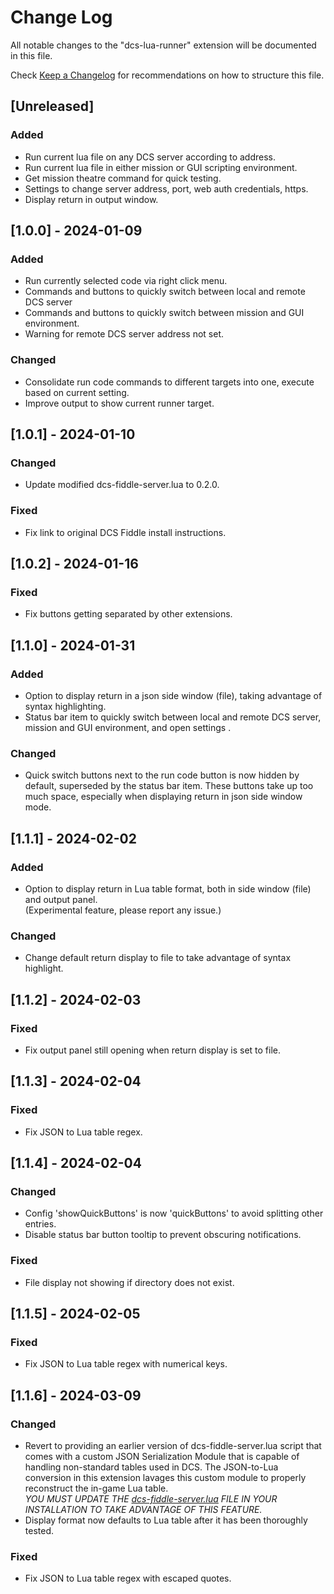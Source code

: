 # Change Log

All notable changes to the "dcs-lua-runner" extension will be documented in this file.

Check [Keep a Changelog](http://keepachangelog.com/) for recommendations on how to structure this file.

## [Unreleased]

### Added

- Run current lua file on any DCS server according to address.
- Run current lua file in either mission or GUI scripting environment.
- Get mission theatre command for quick testing.
- Settings to change server address, port, web auth credentials, https.
- Display return in output window.

## [1.0.0] - 2024-01-09

### Added
- Run currently selected code via right click menu.
- Commands and buttons to quickly switch between local and remote DCS server
- Commands and buttons to quickly switch between mission and GUI environment.
- Warning for remote DCS server address not set.

### Changed
- Consolidate run code commands to different targets into one, execute based on current setting. 
- Improve output to show current runner target.

## [1.0.1] - 2024-01-10

### Changed
- Update modified dcs-fiddle-server.lua to 0.2.0.

### Fixed
- Fix link to original DCS Fiddle install instructions.

## [1.0.2] - 2024-01-16

### Fixed
- Fix buttons getting separated by other extensions.

## [1.1.0] - 2024-01-31

### Added
- Option to display return in a json side window (file), taking advantage of syntax highlighting.
- Status bar item to quickly switch between local and remote DCS server, mission and GUI environment, and open settings .

### Changed
- Quick switch buttons next to the run code button is now hidden by default, superseded by the status bar item. These buttons take up too much space, especially when displaying return in json side window mode.

## [1.1.1] - 2024-02-02

### Added
- Option to display return in Lua table format, both in side window (file) and output panel.   
(Experimental feature, please report any issue.)

### Changed
- Change default return display to file to take advantage of syntax highlight.

## [1.1.2] - 2024-02-03

### Fixed
- Fix output panel still opening when return display is set to file.

## [1.1.3] - 2024-02-04

### Fixed
- Fix JSON to Lua table regex.

## [1.1.4] - 2024-02-04

### Changed
- Config 'showQuickButtons' is now 'quickButtons' to avoid splitting other entries.
- Disable status bar button tooltip to prevent obscuring notifications.

### Fixed
- File display not showing if directory does not exist.

## [1.1.5] - 2024-02-05

### Fixed
- Fix JSON to Lua table regex with numerical keys.

## [1.1.6] - 2024-03-09

### Changed
- Revert to providing an earlier version of dcs-fiddle-server.lua script that comes with a custom JSON Serialization Module that is capable of handling non-standard tables used in DCS. The JSON-to-Lua conversion in this extension lavages this custom module to properly reconstruct the in-game Lua table.  
*YOU MUST UPDATE THE [dcs-fiddle-server.lua](https://github.com/omltcat/dcs-lua-runner/blob/master/src/hooks/dcs-fiddle-server.lua) FILE IN YOUR INSTALLATION TO TAKE ADVANTAGE OF THIS FEATURE.*
- Display format now defaults to Lua table after it has been thoroughly tested.

### Fixed
- Fix JSON to Lua table regex with escaped quotes.